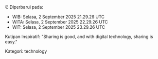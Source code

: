 ⏰ Diperbarui pada:
- WIB: Selasa, 2 September 2025 21.29.26 UTC
- WITA: Selasa, 2 September 2025 22.29.26 UTC
- WIT: Selasa, 2 September 2025 23.29.26 UTC

Kutipan Inspiratif:
"Sharing is good, and with digital technology, sharing is easy."


Kategori: technology

